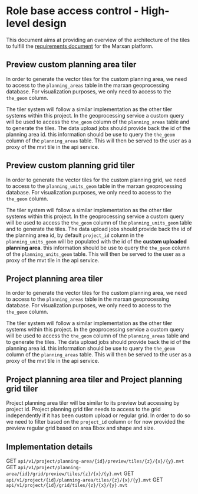 # Role base access control - High-level design

This document aims at providing an overview of the architecture of the tiles to fulfill the [requirements document](./requirements.md) for the Marxan platform.

## Preview custom planning area tiler

In order to generate the vector tiles for the custom planning area, we need to access to the `planning_areas` table in the marxan geoprocessing database. For visualization purposes, we only need to access to the `the_geom` column.

The tiler system will follow a similar implementation as the other tiler systems within this project. In the geoprocessing service a custom query will be used to access the `the_geom` column of the `planning_areas` table and to generate the tiles.
The data upload jobs should provide back the id of the planning area id. this information should be use to query the `the_geom` column of the `planning_areas` table. This will then be served to the user as a proxy of the mvt tile in the api service.

## Preview custom planning grid tiler

In order to generate the vector tiles for the custom planning grid, we need to access to the `planning_units_geom` table in the marxan geoprocessing database. For visualization purposes, we only need to access to the `the_geom` column.

The tiler system will follow a similar implementation as the other tiler systems within this project. In the geoprocessing service a custom query will be used to access the `the_geom` column of the `planning_units_geom` table and to generate the tiles.
The data upload jobs should provide back the id of the planning area id, by default `project_id` column in the `planning_units_geom` will be populated with the id of the **custom uploaded planning area**. this information should be use to query the `the_geom` column of the `planning_units_geom` table. This will then be served to the user as a proxy of the mvt tile in the api service.

## Project planning area tiler

In order to generate the vector tiles for the custom planning area, we need to access to the `planning_areas` table in the marxan geoprocessing database. For visualization purposes, we only need to access to the `the_geom` column.

The tiler system will follow a similar implementation as the other tiler systems within this project. In the geoprocessing service a custom query will be used to access the `the_geom` column of the `planning_areas` table and to generate the tiles.
The data upload jobs should provide back the id of the planning area id. this information should be use to query the `the_geom` column of the `planning_areas` table. This will then be served to the user as a proxy of the mvt tile in the api service.

## Project planning area tiler and Project planning grid tiler

Project planning area tiler will be similar to its preview but accessing by project id.
Project planning grid tiler needs to access to the grid independently if it has been custom upload or regular grid. In order to do so we need to filter based on the `project_id` column or for now provided the preview regular grid based on area Bbox and shape and size.


## Implementation details

GET `api/v1/project/planning-area/{id}/preview/tiles/{z}/{x}/{y}.mvt`
GET `api/v1/project/planning-area/{id}/grid/preview/tiles/{z}/{x}/{y}.mvt`
GET `api/v1/project/{id}/planning-area/tiles/{z}/{x}/{y}.mvt`
GET `api/v1/project/{id}/grid/tiles/{z}/{x}/{y}.mvt`
